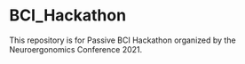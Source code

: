 # BCI_Hackathon
This repository is for Passive BCI Hackathon organized by the Neuroergonomics Conference 2021.
